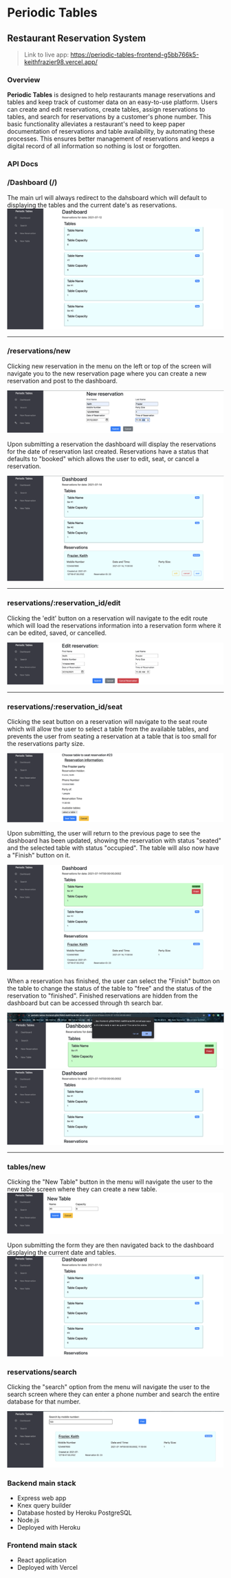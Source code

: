 # Periodic Tables
## Restaurant Reservation System

> Link to live app: https://periodic-tables-frontend-g5bb766k5-keithfrazier98.vercel.app/

### Overview

**Periodic Tables** is designed to help restaurants manage reservations and tables and keep track of customer data on an easy-to-use platform. Users can create and edit reservations, create tables, assign reservations to tables, and search for reservations by a customer's phone number. This basic functionality alleviates a restaurant's need to keep paper documentation of reservations and table availability, by automating these processes. This ensures better management of reservations and keeps a digital record of all information so nothing is lost or forgotten.  

### API Docs

### /Dashboard (/)
The main url will always redirect to the dahsboard which will default to displaying the tables and the current date's as reservations. 
![dashboard](./images/Dashboard.png)

<hr>

### /reservations/new
Clicking new reservation in the menu on the left or top of the screen will navigate you to the new reservation page where you can create a new reservation and post to the dashboard. 

![new-reservation](./images/NewReservation.png)

Upon submitting a reservation the dashboard will display the reservations for the date of reservation last created. Reservations have a status that defaults to "booked" which allows the user to edit, seat, or cancel a reservation.

![created](./images/created.png)

<hr>

### reservations/:reservation_id/edit
Clicking the 'edit' button on a reservation will navigate to the edit route which will load the reservations information into a reservation form where it can be edited, saved, or cancelled. 

![edit](./images/edit.png)

<hr>

### reservations/:reservation_id/seat
Clicking the seat button on a reservation will navigate to the seat route which will allow the user to select a table from the available tables, and prevents the user from seating a reservation at a table that is too small for the reservations party size. 

![seat](./images/seat.png)

Upon submitting, the user will return to the previous page to see the dashboard has been updated, showing the reservation with status "seated" and the selected table with status "occupied". The table will also now have a "Finish" button on it. 

![seated](./images/seated.png)

When a reservation has finished, the user can select the "Finish" button on the table to change the status of the table to "free" and the status of the reservation to "finished". Finished reservations are hidden from the dashboard but can be accessed through th search bar. 

![prompt-finish](./images/prompt-finish.png)
![finished](./images/finished.png)

<hr>

### tables/new

Clicking the "New Table" button in the menu will navigate the user to the new table screen where they can create a new table. 
![table](./images/table.png)

Upon submitting the form they are then navigated back to the dashboard displaying the current date and tables. 
![tables](./images/tables.png)

### reservations/search

Clicking the "search" option from the menu will navigate the user to the search screen where they can enter a phone number and search the entire database for that number. 

![search](./images/search.png)


### Backend main stack
- Express web app
- Knex query builder
- Database hosted by Heroku PostgreSQL
- Node.js
- Deployed with Heroku

### Frontend main stack
- React application
- Deployed with Vercel




